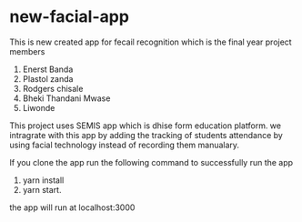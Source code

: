 # new-facial-app
This is new created app for fecail recognition which is the final year project
members
1. Enerst Banda
2. Plastol zanda
3. Rodgers chisale
4. Bheki Thandani Mwase
5. Liwonde

This project uses SEMIS app which is dhise form education platform. we intragrate with this app by adding the tracking of students attendance by using facial technology instead of recording them manualary.

If you clone the app run the following command to successfully run the app
1. yarn install
2. yarn start.

the app will run at localhost:3000

